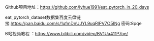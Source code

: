 Github项目地址：https://github.com/lyhue1991/eat_pytorch_in_20_days

eat_pytorch_dataset数据集百度云盘链接:https://pan.baidu.com/s/1ufmDnUJYL9uqRlPV7O5INg  密码:8pqe

B站视频教程 ：https://www.bilibili.com/video/BV1Ua411P7oe/

